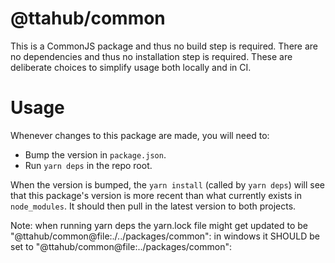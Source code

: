 # @ttahub/common

This is a CommonJS package and thus no build step is required. There are no dependencies and thus no installation step is required. These are deliberate choices to simplify usage both locally and in CI.

# Usage

Whenever changes to this package are made, you will need to:

- Bump the version in `package.json`.
- Run `yarn deps` in the repo root.

When the version is bumped, the `yarn install` (called by `yarn deps`) will see that this package's version is more recent than what currently exists in `node_modules`. It should then pull in the latest version to both projects.

Note: when running yarn deps the yarn.lock file might get updated to be 
"@ttahub/common@file:./../packages/common":
in windows it SHOULD be set to
"@ttahub/common@file:../packages/common":